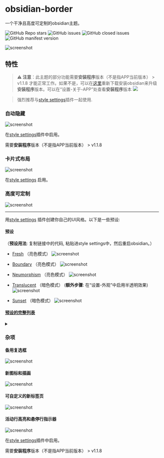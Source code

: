 # obsidian-border

一个干净且高度可定制的obsidian主题。

![GitHub Repo stars](https://img.shields.io/github/stars/Akifyss/obsidian-border?color=%23eac54f&style=flat-square) ![GitHub issues](https://img.shields.io/github/issues/Akifyss/obsidian-border?color=%232da44e&style=flat-square) ![GitHub closed issues](https://img.shields.io/github/issues-closed/Akifyss/obsidian-border?color=%238250df&style=flat-square) ![GitHub manifest version](https://img.shields.io/github/manifest-json/v/Akifyss/obsidian-border?style=flat-square)

![screenshot](cover-lg.png)

## 特性

> **⚠️ 注意**：此主题的部分功能需要**安装程序**版本（不是指APP当前版本） > v1.1.8 才能正常工作。如果不是，可以在[这里](https://obsidian.md/download)重新下载安装obsidian来升级**安装程序**版本。可以在“设置-关于-APP”处查看**安装程序**版本
> <img src="img/version-2.png">

> 强烈推荐与[style settings](https://github.com/mgmeyers/obsidian-style-settings)插件一起使用.

### 自动隐藏

![screenshot](img/screenshot.gif)

在[style settings](https://github.com/mgmeyers/obsidian-style-settings)插件中启用。

需要**安装程序**版本（不是指APP当前版本） > v1.1.8

### 卡片式布局

![screenshot](img/card.png)

在[style settings](https://github.com/mgmeyers/obsidian-style-settings) 启用。

### 高度可定制

![screenshot](img/screenshot-2.png)

---

用[style settings](https://github.com/mgmeyers/obsidian-style-settings) 插件创建你自己的UI风格。以下是一些预设:

#### 预设

（**预设用法**: 复制链接中的代码, 粘贴进style settings中，然后重启obsidian。）

+ [Fresh](https://github.com/Akifyss/obsidian-border/blob/main/presets/Fresh.json) （亮色模式）
![screenshot](img/Fresh.png)

+ [Boundary](https://github.com/Akifyss/obsidian-border/blob/main/presets/Boundary.json) （亮色模式）
![screenshot](img/Boundary.png)

+ [Neumorphism](https://github.com/Akifyss/obsidian-border/blob/main/presets/Neumorphism.json) （亮色模式）
![screenshot](img/Neumorphism.png)

+ [Translucent](https://github.com/Akifyss/obsidian-border/blob/main/presets/Translucent.json) （暗色模式）
(**额外步骤**: 在“设置-外观”中启用半透明效果)
![screenshot](img/Translucent.png)

+ [Sunset](https://github.com/Akifyss/obsidian-border/blob/main/presets/Sunset.json) （暗色模式）
![screenshot](img/Sunset.png)

#### [预设的完整列表](https://github.com/Akifyss/obsidian-border/blob/main/presets.md)

<details>
<summary></summary>
<ul>
<li><a href="https://github.com/Akifyss/obsidian-border/blob/main/presets/Side.json">Side</a> （亮色模式）</li>
<img src="img/Side.png">
<li><a href="https://github.com/Akifyss/obsidian-border/blob/main/presets/Paper-like.json">Paper-like</a> （亮色模式）</li>
<img src="img/Paper-like.png">
<li><a href="https://github.com/Akifyss/obsidian-border/blob/main/presets/Glassmorphism.json">Glassmorphism</a> （暗色模式）</li>
<img src="img/Glassmorphism.png">
<li><a href="https://github.com/Akifyss/obsidian-border/blob/main/presets/Lightup.json">Lightup</a> （暗色模式）</li>
<img src="img/Lightup.png">
<li><a href="https://github.com/Akifyss/obsidian-border/blob/main/presets/Mint.json">Mint</a> （亮色模式）</li>
<img src="img/Mint.png">
<li><a href="https://github.com/Akifyss/obsidian-border/blob/main/presets/Silver.json">Silver</a> （亮色模式）</li>
<img src="img/Silver.gif">
<li>WIP...</li>
</ul>
</details>

### 杂项

#### 备用复选框

![screenshot](img/Checkboxes.png)

#### 新图标和插画

![screenshot](img/colorful-icon.png)

#### 可自定义的新标签页

![screenshot](img/new-tab.gif)

#### 活动行高亮和悬停行指示器

![screenshot](img/line.gif)

在[style settings](https://github.com/mgmeyers/obsidian-style-settings)插件中启用。

需要**安装程序**版本（不是指APP当前版本） > v1.1.8
